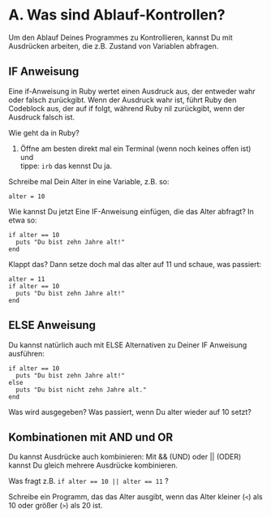 # A. Was sind Ablauf-Kontrollen?

Um den Ablauf Deines Programmes zu Kontrollieren, kannst Du mit Ausdrücken arbeiten, die z.B. Zustand von Variablen abfragen.

## IF Anweisung

Eine if-Anweisung in Ruby wertet einen Ausdruck aus, der entweder wahr oder falsch zurückgibt. Wenn der Ausdruck wahr ist, führt Ruby den Codeblock aus, der auf if folgt, während Ruby nil zurückgibt, wenn der Ausdruck falsch ist.

Wie geht da in Ruby?

1. Öffne am besten direkt mal ein Terminal (wenn noch keines offen ist) und  
   tippe: `irb` das kennst Du ja.

Schreibe mal Dein Alter in eine Variable, z.B. so:

`alter = 10`

Wie kannst Du jetzt Eine IF-Anweisung einfügen, die das Alter abfragt? In etwa so:

```
if alter == 10
  puts "Du bist zehn Jahre alt!"
end
```

Klappt das? Dann setze doch mal das alter auf 11 und schaue, was passiert:

```
alter = 11
if alter == 10
  puts "Du bist zehn Jahre alt!"
end
```

## ELSE Anweisung

Du kannst natürlich auch mit ELSE Alternativen zu Deiner IF Anweisung ausführen:

```
if alter == 10
  puts "Du bist zehn Jahre alt!"
else
  puts "Du bist nicht zehn Jahre alt."
end
```

Was wird ausgegeben?
Was passiert, wenn Du alter wieder auf 10 setzt?

## Kombinationen mit AND und OR

Du kannst Ausdrücke auch kombinieren: Mit && (UND) oder || (ODER) kannst Du gleich mehrere Ausdrücke kombinieren.

Was fragt z.B.
`if alter == 10 || alter == 11` ?

Schreibe ein Programm, das das Alter ausgibt, wenn das Alter kleiner (`<`) als 10 oder größer (`>`) als 20 ist.
